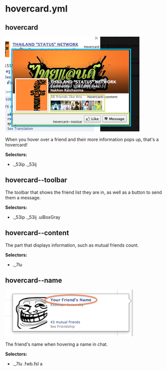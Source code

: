 # hovercard.yml



## hovercard

![docs/images/components/hovercard.png](../images/components/hovercard.png)


When you hover over a friend and their more information pops up,
that's a hovercard!


__Selectors:__

 * ._53ip ._53ij



## hovercard--toolbar


The toolbar that shows the friend list they are in,
as well as a button to send them a message.


__Selectors:__

 * ._53ip ._53ij .uiBoxGray



## hovercard--content


The part that displays information,
such as mutual friends count.


__Selectors:__

 * ._7lu



## hovercard--name

![docs/images/components/hovercard--name.png](../images/components/hovercard--name.png)


The friend's name when hovering a name in chat.


__Selectors:__

 * ._7lu .fwb.fsl a

